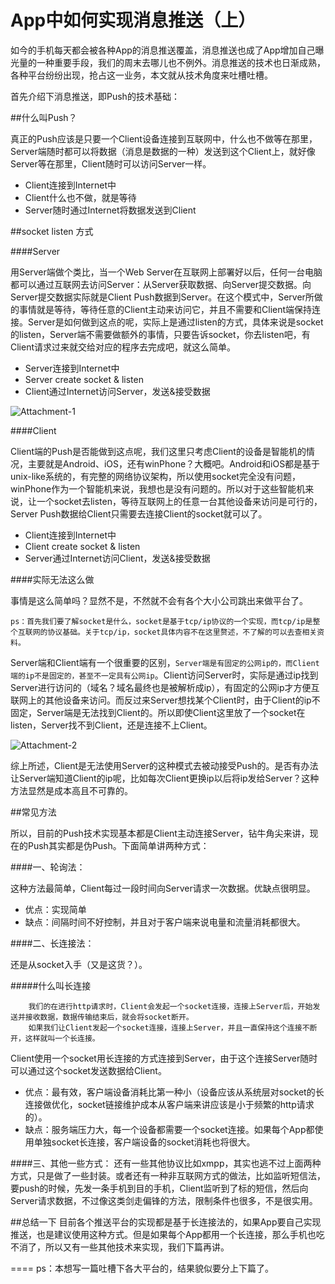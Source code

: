 # App中如何实现消息推送（上）

如今的手机每天都会被各种App的消息推送覆盖，消息推送也成了App增加自己曝光量的一种重要手段，我们的周末去哪儿也不例外。消息推送的技术也日渐成熟，各种平台纷纷出现，抢占这一业务，本文就从技术角度来吐槽吐槽。

首先介绍下消息推送，即Push的技术基础：

##什么叫Push？


真正的Push应该是只要一个Client设备连接到互联网中，什么也不做等在那里，Server端随时都可以将数据（消息是数据的一种）发送到这个Client上，就好像Server等在那里，Client随时可以访问Server一样。

* Client连接到Internet中
* Client什么也不做，就是等待
* Server随时通过Internet将数据发送到Client

##socket listen 方式

####Server

用Server端做个类比，当一个Web Server在互联网上部署好以后，任何一台电脑都可以通过互联网去访问Server：从Server获取数据、向Server提交数据。向Server提交数据实际就是Client Push数据到Server。在这个模式中，Server所做的事情就是等待，等待任意的Client主动来访问它，并且不需要和Client端保持连接。Server是如何做到这点的呢，实际上是通过listen的方式，具体来说是socket的listen，Server端不需要做额外的事情，只要告诉socket，你去listen吧，有Client请求过来就交给对应的程序去完成吧，就这么简单。

* Server连接到Internet中
* Server create socket & listen
* Client通过Internet访问Server，发送&接受数据
	
![Attachment-1](https://github.com/yockliu/How-to-do-Push/blob/master/public/1.png)

####Client

Client端的Push是否能做到这点呢，我们这里只考虑Client的设备是智能机的情况，主要就是Android、iOS，还有winPhone？大概吧。Android和iOS都是基于unix-like系统的，有完整的网络协议架构，所以使用socket完全没有问题，winPhone作为一个智能机来说，我想也是没有问题的。所以对于这些智能机来说，让一个socket去listen，等待互联网上的任意一台其他设备来访问是可行的，Server Push数据给Client只需要去连接Client的socket就可以了。

* Client连接到Internet中
* Client create socket & listen
* Server通过Internet访问Client，发送&接受数据
	
####实际无法这么做

事情是这么简单吗？显然不是，不然就不会有各个大小公司跳出来做平台了。

```
ps：首先我们要了解socket是什么，socket是基于tcp/ip协议的一个实现，而tcp/ip是整个互联网的协议基础。关于tcp/ip，socket具体内容不在这里赘述，不了解的可以去查相关资料。
```

Server端和Client端有一个很重要的区别，`Server端是有固定的公网ip的，而Client端的ip不是固定的，甚至不一定具有公网ip`。Client访问Server时，实际是通过ip找到Server进行访问的（域名？域名最终也是被解析成ip），有固定的公网ip才方便互联网上的其他设备来访问。而反过来Server想找某个Client时，由于Client的ip不固定，Server端是无法找到Client的。所以即使Client这里放了一个socket在listen，Server找不到Client，还是连接不上Client。

![Attachment-2](https://github.com/yockliu/How-to-do-Push/blob/master/public/2.png)

综上所述，Client是无法使用Server的这种模式去被动接受Push的。是否有办法让Server端知道Client的ip呢，比如每次Client更换ip以后将ip发给Server？这种方法显然是成本高且不可靠的。

##常见方法

所以，目前的Push技术实现基本都是Client主动连接Server，钻牛角尖来讲，现在的Push其实都是伪Push。下面简单讲两种方式：

####一、轮询法：

这种方法最简单，Client每过一段时间向Server请求一次数据。优缺点很明显。
	
* 优点：实现简单
* 缺点：间隔时间不好控制，并且对于客户端来说电量和流量消耗都很大。

####二、长连接法：

还是从socket入手（又是这货？）。

#####什么叫长连接
```
	我们的在进行http请求时，Client会发起一个socket连接，连接上Server后，开始发送并接收数据，数据传输结束后，就会将socket断开。
	如果我们让Client发起一个socket连接，连接上Server，并且一直保持这个连接不断开，这样就叫一个长连接。
```

Client使用一个socket用长连接的方式连接到Server，由于这个连接Server随时可以通过这个socket发送数据给Client。

* 优点：最有效，客户端设备消耗比第一种小（设备应该从系统层对socket的长连接做优化，socket链接维护成本从客户端来讲应该是小于频繁的http请求的）。
* 缺点：服务端压力大，每一个设备都需要一个socket连接。如果每个App都使用单独socket长连接，客户端设备的socket消耗也将很大。

####三、其他一些方式：
还有一些其他协议比如xmpp，其实也逃不过上面两种方式，只是做了一些封装。或者还有一种非互联网方式的做法，比如监听短信法，要push的时候，先发一条手机到目的手机，Client监听到了标的短信，然后向Server请求数据，不过像这类剑走偏锋的方法，限制条件也很多，不是很实用。

##总结一下
目前各个推送平台的实现都是基于长连接法的，如果App要自己实现推送，也是建议使用这种方式。但是如果每个App都用一个长连接，那么手机也吃不消了，所以又有一些其他技术来实现，我们下篇再讲。

====
ps：本想写一篇吐槽下各大平台的，结果貌似要分上下篇了。
